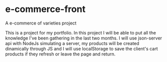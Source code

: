 # e-commerce-front
A e-commerce of varieties project

This is a project for my portfolio. In this project I will be able to put all the knowledge I've been gathering in the last two months. I will use 
json-server api with NodeJs simulating a server, my products will be created dinamically through JS and I will use localStorage to save the client's cart
products if they refresh or leave the page and return.
